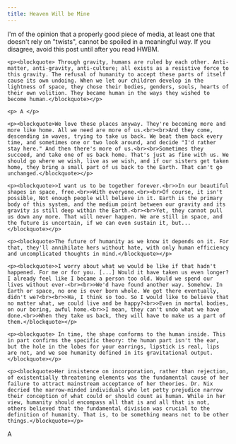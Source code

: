```yaml
---
title: Heaven Will be Mine
---
```


<p class="bolded">I'm of the opinion that a properly good piece of media, at least one that doesn't rely on "twists", cannot be spoiled in a meaningful way. If you disagree, avoid this post until after you read HWBM.</p>

<div>

    <p><blockquote> Through gravity, humans are ruled by each other. Anti-matter, anti-gravity, anti-culture; all exists as a resistive force to this gravity. The refusal of humanity to accept these parts of itself cause its own undoing. When we let our children develop in the lightness of space, they chose their bodies, genders, souls, hearts of their own volition. They became human in the ways they wished to become human.</blockquote></p>

    <p> A </p>

    <p><blockquote>We love these places anyway. They're becoming more and more like home. All we need are more of us.<br><br>And they come, descending in waves, trying to take us back. We beat them back every time, and sometimes one or two look around, and decide "I'd rather stay here." And then there's more of us.<br><br>Sometimes they succeed, and take one of us back home. That's just as fine with us. We should go where we wish, live as we wish, and if our sisters get taken home, they bring a small part of us back to the Earth. That can't go unchanged.</blockquote></p>

    <p><blockquote>>I want us to be together forever.<br>>In our beautiful shapes in space, free.<br>>With everyone.<br><br>Of course, it isn't possible, Not enough people will believe in it. Earth is the primary body of this system, and the medium point between our gravity and its gravity is still deep within the Earth.<br><br>Yet, they cannot pull us down any more. That will never happen. We are still in space, and the future is uncertain, if we can even sustain it, but...</blockquote></p>

    <p><blockquote>The future of humanity as we know it depends on it. For that, they'll annihilate hers without hate, with only human efficiency and uncomplicated thoughts in mind.</blockquote></p>

    <p><blockquote>>I worry about what we would be like if that hadn't happened. For me or for you. [...] Would it have taken us even longer? I already feel like I became a person too old. Would we spend our lives without ever-<br><br>>We'd have found another way. Somehow. In Earth or space, no one is ever born whole. We got there eventually, didn't we?<br><br>>Ha, I think so too. So I would like to believe that no matter what, we could live and be happy?<br>>Even in mortal bodies, on our boring, awful home.<br>>I mean, they can't undo what we have done.<br>>When they take us back, they will have to make us a part of them.</blockquote></p>

    <p><blockquote> In time, the shape conforms to the human inside. This in part confirms the specific theory: the human part isn't the ear, but the hole in the lobes for your earrings, lipstick is real, lips are not, and we see humanity defined in its gravitational output.</blockquote></p>

    <p><blockquote>Her insistence on incorporation, rather than rejection, of existentially threatening elements was the fundamental cause of her failure to attract mainstream acceptance of her theories. Dr. Nix decried the narrow-minded individuals who let petty prejudice narrow their conception of what could or should count as human. While in her view, humanity should encompass all that is and all that is not, others believed that the fundamental division was crucial to the definition of humanity. That is, to be something means not to be other things.</blockquote></p>



<div>
A

